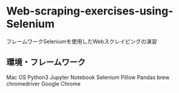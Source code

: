 # Web-scraping-exercises-using-Selenium
フレームワークSeleniumを使用したWebスクレイピングの演習
## 環境・フレームワーク
Mac OS
Python3
Jupyter Notebook
Selenium
Pillow
Pandas
brew
chromedriver
Google Chrome
